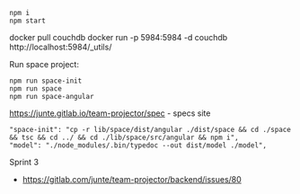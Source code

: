 ```
npm i
npm start
```

docker pull couchdb
docker run -p 5984:5984 -d couchdb
http://localhost:5984/_utils/


Run space project:

```
npm run space-init
npm run space
npm run space-angular
```

https://junte.gitlab.io/team-projector/spec - specs site

    "space-init": "cp -r lib/space/dist/angular ./dist/space && cd ./space && tsc && cd ../ && cd ./lib/space/src/angular && npm i",
    "model": "./node_modules/.bin/typedoc --out dist/model ./model",



Sprint 3
*  https://gitlab.com/junte/team-projector/backend/issues/80